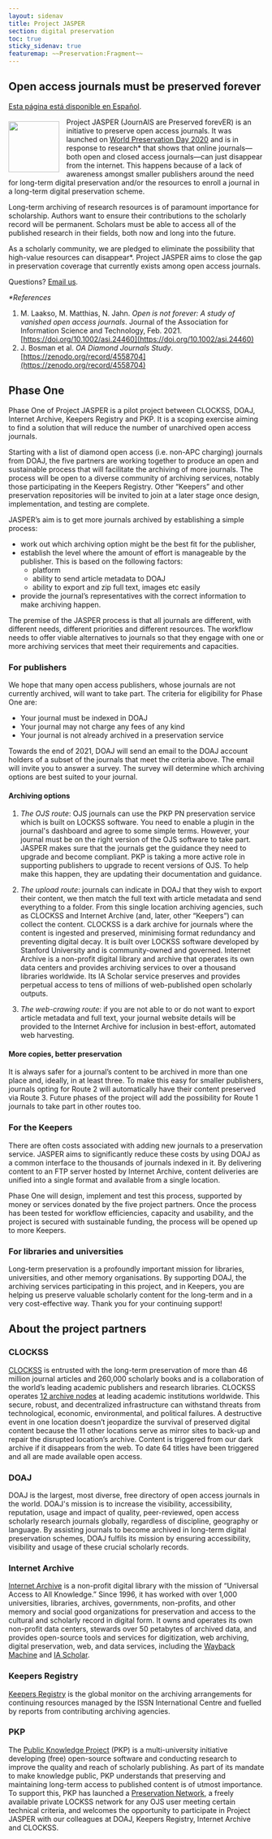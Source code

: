 ```yaml
---
layout: sidenav
title: Project JASPER
section: digital preservation
toc: true
sticky_sidenav: true
featuremap: ~~Preservation:Fragment~~
---
```


## Open access journals must be preserved forever

[Esta página está disponible en Español](https://docs.google.com/document/d/1dCxZYO0HDmFWMyazbkayZJtpCYkO9AIf0xqw-z55rU0/edit?usp=sharing).

<img style="float: left; height: 100px; width: auto; margin: .5em 1em .5em 0;" src="/assets/img/jasper/logo.png"> Project JASPER (JournAlS are Preserved forevER) is an initiative to preserve open access journals. It was launched on [World Preservation Day 2020](https://www.dpconline.org/events/world-digital-preservation-day) and is in response to research* that shows that online journals—both open and closed access journals—can just disappear from the internet. This happens because of a lack of awareness amongst smaller publishers around the need for long-term digital preservation and/or the resources to enroll a journal in a long-term digital preservation scheme.

Long-term archiving of research resources is of paramount importance for scholarship. Authors want to ensure their contributions to the scholarly record will be permanent. Scholars must be able to access all of the published research in their fields, both now and long into the future.

As a scholarly community, we are pledged to eliminate the possibility that high-value resources can disappear*. Project JASPER aims to close the gap in preservation coverage that currently exists among open access journals.

Questions? [Email us](mailto:preservation@doaj.org).

_*References_

1. M. Laakso, M. Matthias, N. Jahn. _Open is not forever: A study of vanished open access journals_. Journal of the Association for Information Science and Technology, Feb. 2021. [https://doi.org/10.1002/asi.24460](https://doi.org/10.1002/asi.24460)
2. J. Bosman et al. _OA Diamond Journals Study_. [https://zenodo.org/record/4558704](https://zenodo.org/record/4558704)

## Phase One
Phase One of Project JASPER is a pilot project between CLOCKSS, DOAJ, Internet Archive, Keepers Registry and PKP. It is a scoping exercise aiming to find a solution that will reduce the number of unarchived open access journals.

Starting with a list of diamond open access (i.e. non-APC charging) journals from DOAJ, the five partners are working together to produce an open and sustainable process that will facilitate the archiving of more journals. The process will be open to a diverse community of archiving services, notably those participating in the Keepers Registry. Other “Keepers” and other preservation repositories will be invited to join at a later stage once design, implementation, and testing are complete.

JASPER’s aim is to get more journals archived by establishing a simple process:

- work out which archiving option might be the best fit for the publisher, 
- establish the level where the amount of effort is manageable by the publisher. This is based on the following factors:
  - platform
  - ability to send article metadata to DOAJ
  - ability to export and zip full text, images etc easily
- provide the journal’s representatives with the correct information to make archiving happen.

The premise of the JASPER process is that all journals are different, with different needs, different priorities and different resources. The workflow needs to offer viable alternatives to journals so that they engage with one or more archiving services that meet their requirements and capacities. 

### For publishers
We hope that many open access publishers, whose journals are not currently archived, will want to take part. The criteria for eligibility for Phase One are:

- Your journal must be indexed in DOAJ
- Your journal may not charge any fees of any kind
- Your journal is not already archived in a preservation service

Towards the end of 2021, DOAJ will send an email to the DOAJ account holders of a subset of the journals that meet the criteria above. The email will invite you to answer a survey. The survey will determine which archiving options are best suited to your journal.

#### Archiving options
1. *The OJS route*: OJS journals can use the PKP PN preservation service which is built on LOCKSS software. You need to enable a plugin in the journal's dashboard and agree to some simple terms. However, your journal must be on the right version of the OJS software to take part. JASPER makes sure that the journals get the guidance they need to upgrade and become compliant.  PKP is taking a more active role in supporting publishers to upgrade to recent versions of OJS. To help make this happen, they are updating their documentation and guidance.

2. *The upload route*: journals can indicate in DOAJ that they wish to export their content, we then match the full text with article metadata and send everything to a folder. From this single location archiving agencies, such as CLOCKSS and Internet Archive (and, later, other “Keepers”) can collect the content. CLOCKSS is a dark archive for journals where the content is ingested and preserved, minimising format redundancy and preventing digital decay. It is built over LOCKSS software developed by Stanford University and is community-owned and governed. Internet Archive is a non-profit digital library and archive that operates its own data centers and provides archiving services to over a thousand libraries worldwide. Its IA Scholar service preserves and provides perpetual access to tens of millions of web-published open scholarly outputs.

3. *The web-crawing route*: if you are not able to or do not want to export article metadata and full text, your journal website details will be provided to the Internet Archive for inclusion in best-effort, automated web harvesting.

#### More copies, better preservation
It is always safer for a journal’s content to be archived in more than one place and, ideally, in at least three. To make this easy for smaller publishers, journals opting for Route 2 will automatically have their content preserved via Route 3. Future phases of the project will add the possibility for Route 1 journals to take part in other routes too.

### For the Keepers
There are often costs associated with adding new journals to a preservation service. JASPER aims to significantly reduce these costs by using DOAJ as a common interface to the thousands of journals indexed in it. By delivering content to an FTP server hosted by Internet Archive, content deliveries are unified into a single format and available from a single location.

Phase One will design, implement and test this process, supported by money or services donated by the five project partners. Once the process has been tested for workflow efficiencies, capacity and usability, and the project is secured with sustainable funding, the process will be opened up to more Keepers.

### For libraries and universities
Long-term preservation is a profoundly important mission for libraries, universities, and other memory organisations. By supporting DOAJ, the archiving services participating in this project, and in Keepers, you are helping us preserve valuable scholarly content for the long-term and in a very cost-effective way. Thank you for your continuing support!

## About the project partners

### CLOCKSS
[CLOCKSS](https://clockss.org/) is entrusted with the long-term preservation of more than 46 million journal articles and 260,000 scholarly books and is a collaboration of the world’s leading academic publishers and research libraries. CLOCKSS operates [12 archive nodes](https://clockss.org/archive-nodes/) at leading academic institutions worldwide. This secure, robust, and decentralized infrastructure can withstand threats from technological, economic, environmental, and political failures. A destructive event in one location doesn’t jeopardize the survival of preserved digital content because the 11 other locations serve as mirror sites to back-up and repair the disrupted location’s archive. Content is triggered from our dark archive if it disappears from the web. To date 64 titles have been triggered and all are made available open access.

### DOAJ
DOAJ is the largest, most diverse, free directory of open access journals in the world. DOAJ's mission is to increase the visibility, accessibility, reputation, usage and impact of quality, peer-reviewed, open access scholarly research journals globally, regardless of discipline, geography or language. By assisting journals to become archived in long-term digital preservation schemes, DOAJ fulfils its mission by ensuring accessibility, visibility and usage of these crucial scholarly records.

### Internet Archive
[Internet Archive](https://archive.org/) is a non-profit digital library with the mission of “Universal Access to All Knowledge.” Since 1996, it has worked with over 1,000 universities, libraries, archives, governments, non-profits, and other memory and social good organizations for preservation and access to the cultural and scholarly record in digital form. It owns and operates its own non-profit data centers, stewards over 50 petabytes of archived data, and provides open-source tools and services for digitization, web archiving, digital preservation, web, and data services, including the [Wayback Machine](https://web.archive.org/) and [IA Scholar](https://scholar.archive.org/).

### Keepers Registry
[Keepers Registry](https://keepers.issn.org) is the global monitor on the archiving arrangements for continuing resources managed by the ISSN International Centre and fuelled by reports from contributing archiving agencies.

### PKP
The [Public Knowledge Project](https://pkp.sfu.ca/) (PKP) is a multi-university initiative developing (free) open-source software and conducting research to improve the quality and reach of scholarly publishing. As part of its mandate to make knowledge public, PKP understands that preserving and maintaining long-term access to published content is of utmost importance. To support this, PKP has launched a [Preservation Network](https://pkp.sfu.ca/pkp-pn/), a freely available private LOCKSS network for any OJS user meeting certain technical criteria, and welcomes the opportunity to participate in Project JASPER with our colleagues at DOAJ, Keepers Registry, Internet Archive and CLOCKSS.
